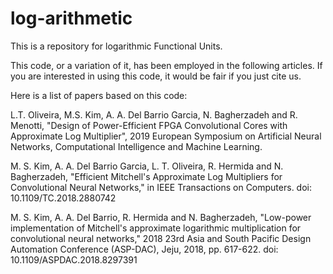 # log-arithmetic
This is a repository for logarithmic Functional Units.

This code, or a variation of it, has been employed in the following articles. If you are interested in using this code, it would be fair if you just cite us.

Here is a list of papers based on this code:

L.T. Oliveira, M.S. Kim, A. A. Del Barrio Garcia, N. Bagherzadeh and R. Menotti, "Design of Power-Efficient FPGA Convolutional Cores with Approximate Log Multiplier", 2019 European Symposium on Artificial Neural Networks, Computational Intelligence and Machine Learning.

M. S. Kim, A. A. Del Barrio Garcia, L. T. Oliveira, R. Hermida and N. Bagherzadeh, "Efficient Mitchell's Approximate Log Multipliers for Convolutional Neural Networks," in IEEE Transactions on Computers.
doi: 10.1109/TC.2018.2880742

M. S. Kim, A. A. Del Barrio, R. Hermida and N. Bagherzadeh, "Low-power implementation of Mitchell's approximate logarithmic multiplication for convolutional neural networks," 2018 23rd Asia and South Pacific Design Automation Conference (ASP-DAC), Jeju, 2018, pp. 617-622.
doi: 10.1109/ASPDAC.2018.8297391
